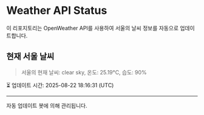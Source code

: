 
# Weather API Status

이 리포지토리는 OpenWeather API를 사용하여 서울의 날씨 정보를 자동으로 업데이트합니다.

## 현재 서울 날씨
> 서울의 현재 날씨: clear sky, 온도: 25.19°C, 습도: 90%

⏳ 업데이트 시간: 2025-08-22 18:16:31 (UTC)

---
자동 업데이트 봇에 의해 관리됩니다.
